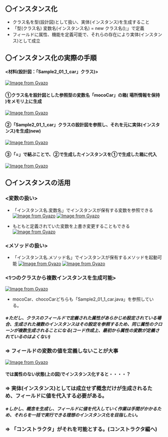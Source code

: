 ## 〇インスタンス化
- クラス名を型(設計図)として扱い、実体(インスタンス)を生成すること
- 「型(クラス名) 変数名(インスタンス名) = new クラス名();」で定義
- フィールドに属性、機能を定義可能で、それらの存在により実体(インスタンス)として成立
 
## 〇インスタンス化の実際の手順
#### <材料(設計図：「Sample2_01_1_car」クラス)>
[![Image from Gyazo](https://i.gyazo.com/d15b753e05bad2270b4fb02f2f45228f.png)](https://gyazo.com/d15b753e05bad2270b4fb02f2f45228f)

#### ①クラス名を設計図とした参照型の変数名「mocoCar」の箱( 場所情報を保持 )をメモリ上に生成
[![Image from Gyazo](https://i.gyazo.com/5742e7e480af67af8b131e8f6b863b8f.png)](https://gyazo.com/5742e7e480af67af8b131e8f6b863b8f)
#### ②「Sample2_01_1_car」クラスの設計図を参照し、それを元に実体(インスタンス)を生成(new)
[![Image from Gyazo](https://i.gyazo.com/e72193e33f7c7e6c6511b376bd584271.png)](https://gyazo.com/e72193e33f7c7e6c6511b376bd584271)
#### ③「=」で結ぶことで、②で生成したインスタンスを①で生成した箱に代入
[![Image from Gyazo](https://i.gyazo.com/e5bd9820927c4c8c97ee182c57ac895c.png)](https://gyazo.com/e5bd9820927c4c8c97ee182c57ac895c)

## 〇インスタンスの活用
### <変数の扱い>
- 「インスタンス名.変数名」でインスタンスが保有する変数を参照できる
[![Image from Gyazo](https://i.gyazo.com/2284dd4dc789874368e5d250e25922e2.png)](https://gyazo.com/2284dd4dc789874368e5d250e25922e2)
[![Image from Gyazo](https://i.gyazo.com/a1f62d6f0b0a25124d5fadebc04fd30b.png)](https://gyazo.com/a1f62d6f0b0a25124d5fadebc04fd30b)

- もともと定義されていた変数を上書き変更することもできる
[![Image from Gyazo](https://i.gyazo.com/51d5a03116bbf233b46f04fad6b42534.png)](https://gyazo.com/51d5a03116bbf233b46f04fad6b42534)

### <メソッドの扱い>
- 「インスタンス名.メソッド名」でインスタンスが保有するメソッドを起動可能
[![Image from Gyazo](https://i.gyazo.com/6925206434706d9a32a33309a1880002.png)](https://gyazo.com/6925206434706d9a32a33309a1880002)
[![Image from Gyazo](https://i.gyazo.com/342634a22cf47b8a9109e79fd7531975.png)](https://gyazo.com/342634a22cf47b8a9109e79fd7531975)

### <1つのクラスから複数インスタンスを生成可能>
[![Image from Gyazo](https://i.gyazo.com/ececc9579863dd37cd110555de9ca8b9.png)](https://gyazo.com/ececc9579863dd37cd110555de9ca8b9)

- mocoCar、chocoCarどちらも「Sample2_01_1_car.java」を参照している。

##### ※ただし、クラスのフィールドで定義された属性があらかじめ設定されている場合、生成された複数のインスタンスはその設定を参照するため、同じ属性のクローンが複数生成されることになる(コード作成上、最初から属性の変数が定義されているのはよくない)

### ⇒ フィールドの変数の値を定義しないことが大事
[![Image from Gyazo](https://i.gyazo.com/15d212281ba175058e220e0f2215b7f3.png)](https://gyazo.com/15d212281ba175058e220e0f2215b7f3)

#### では属性のない状態(上の図)でインスタンス化すると・・・・？
### ⇒ 実体(インスタンス)としては成立せず概念だけが生成されるため、フィールドに値を代入する必要がある。
##### ※しかし、概念を生成し、フィールドに値を代入していく作業は手間がかかるため、それらを一括で実行できる理想のインスタンス化を目指したい。
### ⇒ 「コンストラクタ」がそれを可能とする。(コンストラクタ編へ)
